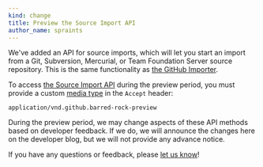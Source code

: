 ```yaml
---
kind: change
title: Preview the Source Import API
author_name: spraints
---
```


We've added an API for source imports, which will let you start an import from a Git, Subversion, Mercurial, or Team Foundation Server source repository. This is the same functionality as [the GitHub Importer](https://import.github.com/).

To access [the Source Import API][docs] during the preview period, you must provide a custom [media type][media-type] in the `Accept` header:

    application/vnd.github.barred-rock-preview

During the preview period, we may change aspects of these API methods based on developer feedback. If we do, we will announce the changes here on the developer blog, but we will not provide any advance notice.

If you have any questions or feedback, please [let us know][contact]!

[media-type]: /v3/media
[docs]: /v3/migration/source_imports/
[contact]: https://github.com/contact?form%5Bsubject%5D=Source+Import+API
